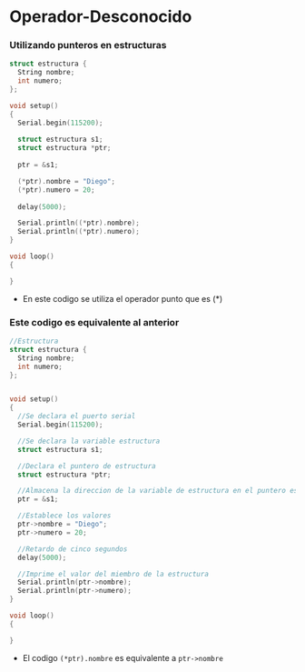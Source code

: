# Operador-Desconocido

### Utilizando punteros en estructuras

```c++
struct estructura {
  String nombre;
  int numero;
};

void setup()
{
  Serial.begin(115200);
  
  struct estructura s1;
  struct estructura *ptr;
  
  ptr = &s1;

  (*ptr).nombre = "Diego";
  (*ptr).numero = 20;
  
  delay(5000);

  Serial.println((*ptr).nombre);
  Serial.println((*ptr).numero);
}

void loop()
{

}
```
* En este codigo se utiliza el operador punto que es (*)

### Este codigo es equivalente al anterior
```c++
//Estructura
struct estructura {
  String nombre;
  int numero;
};


void setup()
{
  //Se declara el puerto serial
  Serial.begin(115200);

  //Se declara la variable estructura
  struct estructura s1;

  //Declara el puntero de estructura
  struct estructura *ptr;

  //Almacena la direccion de la variable de estructura en el puntero estructura
  ptr = &s1;

  //Establece los valores
  ptr->nombre = "Diego";
  ptr->numero = 20;

  //Retardo de cinco segundos
  delay(5000);

  //Imprime el valor del miembro de la estructura
  Serial.println(ptr->nombre);
  Serial.println(ptr->numero);
}

void loop()
{

}
```

* El codigo ``` (*ptr).nombre ``` es equivalente a ``` ptr->nombre ```  

